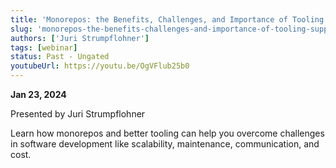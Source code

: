 ```yaml
---
title: 'Monorepos: the Benefits, Challenges, and Importance of Tooling Support '
slug: 'monorepos-the-benefits-challenges-and-importance-of-tooling-support'
authors: ['Juri Strumpflohner']
tags: [webinar]
status: Past - Ungated
youtubeUrl: https://youtu.be/OgVFlub25b0
---
```


**Jan 23, 2024**

Presented by Juri Strumpflohner

Learn how monorepos and better tooling can help you overcome challenges in software development like scalability, maintenance, communication, and cost.
